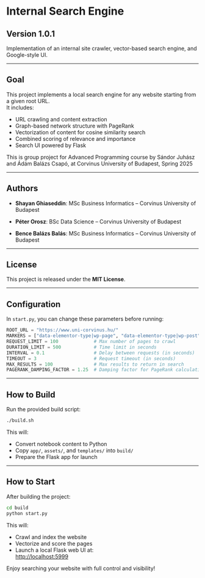 # Internal Search Engine

## Version 1.0.1

Implementation of an internal site crawler, vector-based search engine, and Google-style UI.

---

## Goal

This project implements a local search engine for any website starting from a given root URL.  
It includes:
- URL crawling and content extraction
- Graph-based network structure with PageRank
- Vectorization of content for cosine similarity search
- Combined scoring of relevance and importance
- Search UI powered by Flask

This is group project for Advanced Programming course by Sándor Juhász and Ádám Balázs Csapó, at Corvinus University of Budapest, Spring 2025

---

## Authors

- **Shayan Ghiaseddin**: MSc Business Informatics – Corvinus University of Budapest

- **Péter Orosz**: BSc Data Science – Corvinus University of Budapest

- **Bence Balázs Balás**: MSc Business Informatics – Corvinus University of Budapest

---

## License

This project is released under the **MIT License**.

---

## Configuration

In `start.py`, you can change these parameters before running:

```python
ROOT_URL = "https://www.uni-corvinus.hu/"
MARKERS = ["data-elementor-type|wp-page", "data-elementor-type|wp-post"]
REQUEST_LIMIT = 100             # Max number of pages to crawl
DURATION_LIMIT = 500            # Time limit in seconds
INTERVAL = 0.1                  # Delay between requests (in seconds)
TIMEOUT = 3                     # Request timeout (in seconds)
MAX_RESULTS = 100               # Max results to return in search
PAGERANK_DAMPING_FACTOR = 1.25  # Damping factor for PageRank calculation
```

---

## How to Build

Run the provided build script:

```bash
./build.sh
```

This will:
- Convert notebook content to Python
- Copy `app/`, `assets/`, and `templates/` into `build/`
- Prepare the Flask app for launch

---

## How to Start

After building the project:

```bash
cd build
python start.py
```

This will:
- Crawl and index the website
- Vectorize and score the pages
- Launch a local Flask web UI at:  
  [http://localhost:5999](http://localhost:5999)

Enjoy searching your website with full control and visibility!
